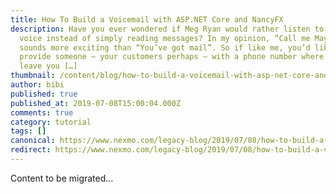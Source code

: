 ```yaml
---
title: How To Build a Voicemail with ASP.NET Core and NancyFX
description: Have you ever wondered if Meg Ryan would rather listen to Tom Hanks
  voice instead of simply reading messages? In my opinion, “Call me Maybe”
  sounds more exciting than “You’ve got mail”. So if like me, you’d like to
  provide someone – your customers perhaps – with a phone number where they can
  leave you […]
thumbnail: /content/blog/how-to-build-a-voicemail-with-asp-net-core-and-nancyfx-dr/csharp-voicemail.png
author: bibi
published: true
published_at: 2019-07-08T15:00:04.000Z
comments: true
category: tutorial
tags: []
canonical: https://www.nexmo.com/legacy-blog/2019/07/08/how-to-build-a-voicemail-with-asp-net-core-and-nancyfx-dr
redirect: https://www.nexmo.com/legacy-blog/2019/07/08/how-to-build-a-voicemail-with-asp-net-core-and-nancyfx-dr
---
```


Content to be migrated...
